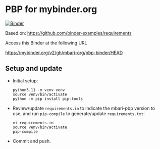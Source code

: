 # PBP for mybinder.org

[![Binder](https://mybinder.org/badge_logo.svg)](https://mybinder.org/v2/gh/mbari-org/pbp-binder/HEAD)

Based on: https://github.com/binder-examples/requirements

Access this Binder at the following URL

https://mybinder.org/v2/gh/mbari-org/pbp-binder/HEAD

## Setup and update

- Initial setup:
    ```
    python3.11 -m venv venv
    source venv/bin/activate
    python -m pip install pip-tools
    ```

- Review/update `requirements.in` to indicate the mbari-pbp version to use,
  and run `pip-compile` to generate/update `requirements.txt`:
     ```
     vi requirements.in 
     source venv/bin/activate
     pip-compile
     ```

- Commit and push.
